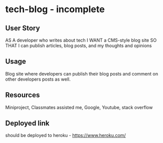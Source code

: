 # tech-blog - incomplete

## User Story
AS A developer who writes about tech
I WANT a CMS-style blog site
SO THAT I can publish articles, blog posts, and my thoughts and opinions

## Usage 
Blog site where developers can publish their blog posts and comment on other developers posts as well.

## Resources 
Miniproject, Classmates assisted me, Google, Youtube, stack overflow 

## Deployed link
should be deployed to heroku - https://www.heroku.com/

## 
